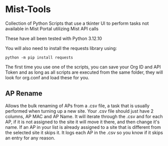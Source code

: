 # Mist-Tools
Collection of Python Scripts that use a tkinter UI to perform tasks not available in Mist Portal utilizing Mist API calls

These have all been tested with Python 3.12.10

You will also need to install the requests library using:
```
python -m pip install requests
```

The first time you use one of the scripts, you can save your Org ID and API Token and as long as all scripts are executed
from the same folder, they will look for org.conf and load these for you.

## AP Rename

Allows the bulk renaming of APs from a .csv file, a task that is usually performed when turning up a new site. Your .csv file
should just have 2 columns, AP MAC and AP Name. It will iterate through the .csv and for each AP, if it is not assigned to the
site it will move it there, and then change it's name. If an AP in your list is already assigned to a site that is different
from the selected site it skips it. It logs each AP in the .csv so you know if it skips an entry for any reason.
